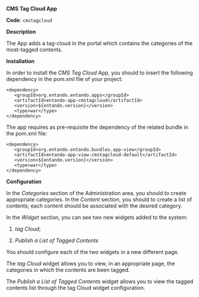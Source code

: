 **CMS Tag Cloud App**

**Code**: ```cmstagcloud```

**Description**

The App adds a tag-cloud in the portal which contains the categories of the most-tagged contents.

**Installation**

In order to install the _CMS Tag Cloud_ App, you should to insert the following dependency in the pom.xml file of your project:

```
<dependency>
   <groupId>org.entando.entando.apps</groupId>
   <artifactId>entando-app-cmstagcloud</artifactId>
   <version>${entando.version}</version>
   <type>war</type>
</dependency> 
```

The app requires as pre-requisite the dependency of the related bundle in the pom.xml file:

```
<dependency>
   <groupId>org.entando.entando.bundles.app-view</groupId>
   <artifactId>entando-app-view-cmstagcloud-default</artifactId>
   <version>${entando.version}</version>
   <type>war</type>
</dependency>
```

**Configuration**

In the _Categories_ section of the Administration area,  you should to create appropriate categories.
In the _Content_ section, you should to create a list of contents; each content should be associated with the desired category.

In the _Widget_ section, you can see two new widgets added to the system:

1. _tag Cloud_; 

2. _Publish a List of Tagged Contents_

You should configure each of the two widgets in a new different page.

The _tag Cloud_ widget allows you to view, in an appropriate page, the categories in which the contents are been tagged.

The _Publish a List of Tagged Contents_ widget allows you to view the tagged contents list through the tag Cloud widget configuration.
